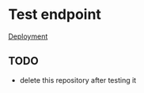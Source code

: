 # Test endpoint

[Deployment](https://ctf-hunter.vercel.app/)

## TODO
- delete this repository after testing it
